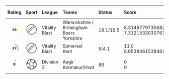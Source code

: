 | Rating                                                                                                                                 | Sport                                                                                                          | League         | Teams                                        | Status    | Score                                  | TV Listing                                                           |
|:---------------------------------------------------------------------------------------------------------------------------------------|:---------------------------------------------------------------------------------------------------------------|:---------------|:---------------------------------------------|:----------|:---------------------------------------|:---------------------------------------------------------------------|
| <img src="https://raw.githubusercontent.com/BlakeDuncan25/Donut-SVG-Ratings/bac4e4a278175106499642192132b1786a9aec38/56.svg" alt="56"> | <img src="https://raw.githubusercontent.com/BlakeDuncan25/Donut-SVG-Ratings/master/cricket.png" alt="Cricket"> | Vitality Blast | Warwickshire / Birmingham Bears<br>Yorkshire | 18.1/19.5 | 8.314977973568283<br>7.312153303076148 | <a href="https://www.willow.tv/">Willow</a>                          |
| <img src="https://raw.githubusercontent.com/BlakeDuncan25/Donut-SVG-Ratings/bac4e4a278175106499642192132b1786a9aec38/37.svg" alt="37"> | <img src="https://raw.githubusercontent.com/BlakeDuncan25/Donut-SVG-Ratings/master/cricket.png" alt="Cricket"> | Vitality Blast | Somerset<br>Kent                             | 5/4.1     | 11.0<br>8.653846153846153              | <a href="https://www.willow.tv/">Willow</a>                          |
| <img src="https://raw.githubusercontent.com/BlakeDuncan25/Donut-SVG-Ratings/bac4e4a278175106499642192132b1786a9aec38/8.svg" alt="8">   | <img src="https://raw.githubusercontent.com/BlakeDuncan25/Donut-SVG-Ratings/master/soccer.png" alt="Soccer">   | Division 2     | Aegir<br>Kormakur/Hvot                       | 86        | 0<br>0                                 | <a href="https://www.livesoccertv.com/schedules/">Live Soccer TV</a> |